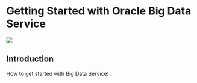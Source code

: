 # Getting Started with Oracle Big Data Service
  ![](images/100/Title-100.png)

## Introduction

How to get started with Big Data Service!
